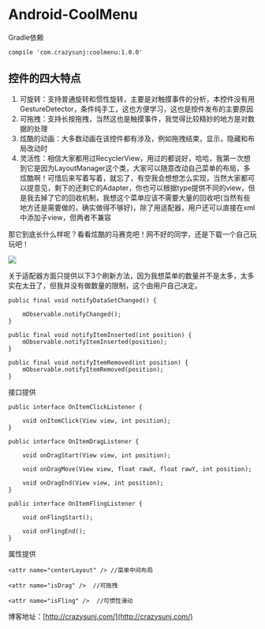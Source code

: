 # Android-CoolMenu

Gradle依赖

    compile 'com.crazysunj:coolmenu:1.0.0'
  
## 控件的四大特点

1. 可旋转：支持普通旋转和惯性旋转，主要是对触摸事件的分析，本控件没有用GestureDetector，条件纯手工，这也方便学习，这也是控件发布的主要原因
2. 可拖拽：支持长按拖拽，当然这也是触摸事件，我觉得比较精妙的地方是对数据的处理
3. 炫酷的动画：大多数动画在该控件都有涉及，例如拖拽结束，显示，隐藏和布局改动时
4. 灵活性：相信大家都用过RecyclerView，用过的都说好，哈哈，我第一次想到它是因为LayoutManager这个类，大家可以随意改动自己菜单的布局，多炫酷啊！可惜后来写着写着，就忘了，有空我会想想怎么实现，当然大家都可以提意见，剩下的还剩它的Adapter，你也可以根据type提供不同的view，但是我去掉了它的回收机制，我想这个菜单应该不需要大量的回收吧(当然有些地方还是需要做的，确实做得不够好)，除了用适配器，用户还可以直接在xml中添加子view，但两者不兼容

那它到底长什么样呢？看看炫酷的马赛克吧！网不好的同学，还是下载一个自己玩玩吧！

![](/picture/img_coolmenu.gif)

关于适配器方面只提供以下3个刷新方法，因为我想菜单的数量并不是太多，太多实在太丑了，但我并没有做数量的限制，这个由用户自己决定。

```
public final void notifyDataSetChanged() {

    mObservable.notifyChanged();
}

public final void notifyItemInserted(int position) {
    mObservable.notifyItemInserted(position);
}

public final void notifyItemRemoved(int position) {
    mObservable.notifyItemRemoved(position);
}
```

接口提供

```
public interface OnItemClickListener {

    void onItemClick(View view, int position);
}

public interface OnItemDragListener {

    void onDragStart(View view, int position);

    void onDragMove(View view, float rawX, float rawY, int position);

    void onDragEnd(View view, int position);
}

public interface OnItemFlingListener {

    void onFlingStart();

    void onFlingEnd();
}
```

属性提供

	<attr name="centerLayout" /> //菜单中间布局

	<attr name="isDrag" />	//可拖拽

	<attr name="isFling" />	 //可惯性滑动

博客地址：[http://crazysunj.com/](http://crazysunj.com/)
